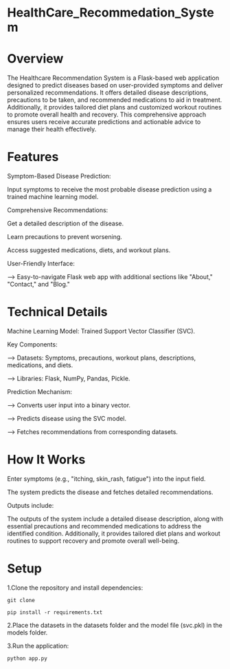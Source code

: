 # HealthCare_Recommedation_System

# Overview
The Healthcare Recommendation System is a Flask-based web application designed to predict diseases based on user-provided symptoms and deliver personalized recommendations. It offers detailed disease descriptions, precautions to be taken, and recommended medications to aid in treatment. Additionally, it provides tailored diet plans and customized workout routines to promote overall health and recovery. This comprehensive approach ensures users receive accurate predictions and actionable advice to manage their health effectively.

# Features

Symptom-Based Disease Prediction:

Input symptoms to receive the most probable disease prediction using a trained machine learning model.

Comprehensive Recommendations:

Get a detailed description of the disease.

Learn precautions to prevent worsening.

Access suggested medications, diets, and workout plans.

User-Friendly Interface:

--> Easy-to-navigate Flask web app with additional sections like "About," "Contact," and "Blog."

# Technical Details

Machine Learning Model: Trained Support Vector Classifier (SVC).

Key Components:

--> Datasets: Symptoms, precautions, workout plans, descriptions, medications, and diets.

--> Libraries: Flask, NumPy, Pandas, Pickle.

Prediction Mechanism:

--> Converts user input into a binary vector.

--> Predicts disease using the SVC model.

--> Fetches recommendations from corresponding datasets.

# How It Works

Enter symptoms (e.g., "itching, skin_rash, fatigue") into the input field.

The system predicts the disease and fetches detailed recommendations.

Outputs include:

The outputs of the system include a detailed disease description, along with essential precautions and recommended medications to address the identified condition. Additionally, it provides tailored diet plans and workout routines to support recovery and promote overall well-being.

# Setup
1.Clone the repository and install dependencies:
```
git clone
 ```
```
pip install -r requirements.txt
 ```

2.Place the datasets in the datasets folder and the model file (svc.pkl) in the models folder.

3.Run the application:
```
python app.py
 ```
